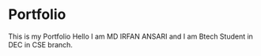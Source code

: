 # Portfolio
This is my Portfolio
Hello I am MD IRFAN ANSARI and I am Btech Student in DEC in CSE branch.
